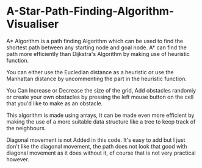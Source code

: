 # A-Star-Path-Finding-Algorithm-Visualiser

A* Algorithm is a path finding Algorithm which can be used to find the shortest path 
between any starting node and goal node. A* can find the path more efficiently than
Dijkstra's Algorithm by making use of heuristic function.

You can either use the Eucledian distance as a heuristic or use the Manhattan distance
by uncommenting the part in the heuristic function.

You Can Increase or Decrease the size of the grid, Add obstacles randomly or create
your own obstacles by pressing the left mouse button on the cell that you'd like to
make as an obstacle.

This algorithm is made using arrays, It can be made even more efficient by making 
the use of a more suitable data structure like a tree to keep track of the neighbours.

Diagonal movement is not Added in this code. It's easy to add but I just don't like 
the diagonal movement, the path does not look that good with diagonal movement as it
does without it, of course that is not very practical however.
